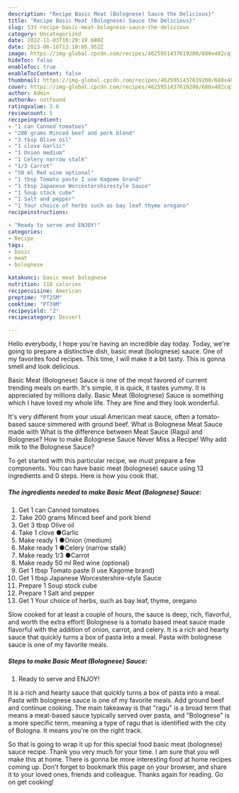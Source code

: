 ```yaml
---
description: "Recipe Basic Meat (Bolognese) Sauce the Delicious}"
title: "Recipe Basic Meat (Bolognese) Sauce the Delicious}"
slug: 533-recipe-basic-meat-bolognese-sauce-the-delicious
category: Uncategorized
date: 2022-11-03T10:29:19.680Z
date: 2023-06-16T13:18:05.952Z
image: https://img-global.cpcdn.com/recipes/4625951437619200/680x482cq70/basic-meat-bolognese-sauce-recipe-main-photo.jpg
hideToc: false
enableToc: true
enableTocContent: false
thumbnail: https://img-global.cpcdn.com/recipes/4625951437619200/680x482cq70/basic-meat-bolognese-sauce-recipe-main-photo.jpg
cover: https://img-global.cpcdn.com/recipes/4625951437619200/680x482cq70/basic-meat-bolognese-sauce-recipe-main-photo.jpg
author: Admin
authorAv: notfound
ratingvalue: 3.6
reviewcount: 5
recipeingredient:
- "1 can Canned tomatoes"
- "200 grams Minced beef and pork blend"
- "3 tbsp Olive oil"
- "1 clove Garlic"
- "1 Onion medium"
- "1 Celery narrow stalk"
- "1/3 Carrot"
- "50 ml Red wine optional"
- "1 tbsp Tomato paste I use Kagome brand"
- "1 tbsp Japanese Worcestershirestyle Sauce"
- "1 Soup stock cube"
- "1 Salt and pepper"
- "1 Your choice of herbs such as bay leaf thyme oregano"
recipeinstructions:

- "Ready to serve and ENJOY!"
categories:
- Recipe
tags:
- basic
- meat
- bolognese

katakunci: basic meat bolognese 
nutrition: 110 calories
recipecuisine: American
preptime: "PT25M"
cooktime: "PT39M"
recipeyield: "2"
recipecategory: Dessert

---
```



Hello everybody, I hope you're having an incredible day today. Today, we're going to prepare a distinctive dish, basic meat (bolognese) sauce. One of my favorites food recipes. This time, I will make it a bit tasty. This is gonna smell and look delicious.

Basic Meat (Bolognese) Sauce is one of the most favored of current trending meals on earth. It's simple, it is quick, it tastes yummy. It is appreciated by millions daily. Basic Meat (Bolognese) Sauce is something which I have loved my whole life. They are fine and they look wonderful.

It&#39;s very different from your usual American meat sauce, often a tomato-based sauce simmered with ground beef. What is Bolognese Meat Sauce made with What is the difference between Meat Sauce (Ragu) and Bolognese? How to make Bolognese Sauce Never Miss a Recipe! Why add milk to the Bolognese Sauce?


To get started with this particular recipe, we must prepare a few components. You can have basic meat (bolognese) sauce using 13 ingredients and 0 steps. Here is how you cook that.

<!--inarticleads1-->

##### The ingredients needed to make Basic Meat (Bolognese) Sauce:

1. Get 1 can Canned tomatoes
1. Take 200 grams Minced beef and pork blend
1. Get 3 tbsp Olive oil
1. Take 1 clove ●Garlic
1. Make ready 1 ●Onion (medium)
1. Make ready 1 ●Celery (narrow stalk)
1. Make ready 1/3 ●Carrot
1. Make ready 50 ml Red wine (optional)
1. Get 1 tbsp Tomato paste (I use Kagome brand)
1. Get 1 tbsp Japanese Worcestershire-style Sauce
1. Prepare 1 Soup stock cube
1. Prepare 1 Salt and pepper
1. Get 1 Your choice of herbs, such as bay leaf, thyme, oregano


Slow cooked for at least a couple of hours, the sauce is deep, rich, flavorful, and worth the extra effort! Bolognese is a tomato based meat sauce made flavorful with the addition of onion, carrot, and celery. It is a rich and hearty sauce that quickly turns a box of pasta into a meal. Pasta with bolognese sauce is one of my favorite meals. 

<!--inarticleads2-->

##### Steps to make Basic Meat (Bolognese) Sauce:


1. Ready to serve and ENJOY!

It is a rich and hearty sauce that quickly turns a box of pasta into a meal. Pasta with bolognese sauce is one of my favorite meals. Add ground beef and continue cooking. The main takeaway is that &#34;ragu&#34; is a broad term that means a meat-based sauce typically served over pasta, and &#34;Bolognese&#34; is a more specific term, meaning a type of ragu that is identified with the city of Bologna. It means you&#39;re on the right track. 

So that is going to wrap it up for this special food basic meat (bolognese) sauce recipe. Thank you very much for your time. I am sure that you will make this at home. There is gonna be more interesting food at home recipes coming up. Don't forget to bookmark this page on your browser, and share it to your loved ones, friends and colleague. Thanks again for reading. Go on get cooking!
